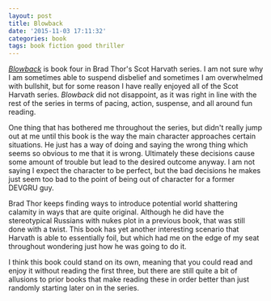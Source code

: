 ```yaml
---
layout: post
title: Blowback
date: '2015-11-03 17:11:32'
categories: book
tags: book fiction good thriller
---
```


[*Blowback*][blowback-amazon] is book four in Brad Thor's Scot Harvath
series. I am not sure why I am sometimes able to suspend disbelief
and sometimes I am overwhelmed with bullshit, but for some reason
I have really enjoyed all of the Scot Harvath series. *Blowback* did
not disappoint, as it was right in line with the rest of the series
in terms of pacing, action, suspense, and all around fun reading.

One thing that has bothered me throughout the series, but didn't really
jump out at me until this book is the way the main character approaches
certain situations. He just has a way of doing and saying the wrong thing
which seems so obvious to me that it is wrong. Ultimately these decisions
cause some amount of trouble but lead to the desired outcome anyway. I am not
saying I expect the character to be perfect, but the bad decisions he makes
just seem too bad to the point of being out of character for a former DEVGRU
guy.

Brad Thor keeps finding ways to introduce potential world shattering calamity
in ways that are quite original. Although he did have the stereotypical Russians
with nukes plot in a previous book, that was still done with a twist. This book
has yet another interesting scenario that Harvath is able to essentially foil,
but which had me on the edge of my seat throughout wondering just how he was
going to do it.

I think this book could stand on its own, meaning that you could read and enjoy it
without reading the first three, but there are still quite a bit of allusions to prior
books that make reading these in order better than just randomly starting later on
in the series.

[blowback-amazon]:      http://amzn.com/B000FCKB84

